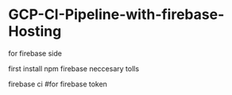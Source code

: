 # GCP-CI-Pipeline-with-firebase-Hosting


for firebase side


first install npm firebase neccesary tolls

firebase ci  #for firebase token

